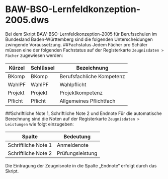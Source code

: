 # BAW-BSO-Lernfeldkonzeption-2005.dws


Bei dem Skript BAW-BSO-Lernfeldkonzeption-2005 für Berufsschulen im Bundesland Baden-Württemberg sind die folgenden Unterscheidungen zwingende Voraussetzung.
##Fachstatus
Jedem Fächer pro Schüler müssen eine der folgenden Fachstatus auf der Registerkarte ```Zeugnisdaten > Fächer``` zugewiesen werden:

|Kürzel	|Schlüssel	|Bezeichnung|
|--|--|--|
|BKomp	|BKomp	|Berufsfachliche Kompetenz|
|WahlPF	|WahlPF	|Wahlpflicht|
|Projekt|	Projekt|	Projektkompetenz|
|Pflicht|	Pflicht	|Allgemeines Pflichtfach|

##Schriftliche Note 1, Schriftliche Note 2 und Endnote
Für die automatische Berechnung sind die Noten auf der Registerkarte ```Zeugnisdaten > Leistungen``` wie folgt einzugeben:

|Spalte|	Bedeutung|
|--|--|
|Schriftliche Note 1	|Anmeldenote|
|Schriftliche Note 2	|Prüfungsleistung|

Die Eintragung der Zeugnisnote in die Spalte „Endnote“ erfolgt durch das Skript. 
